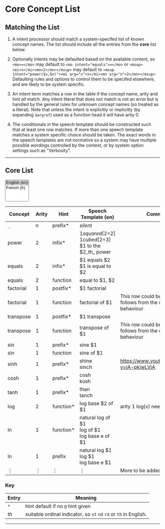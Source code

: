 # Core Concept List


## Matching the List

1. A intent processor should match a system-specifed list of known concept names.
The list should include all the entries from the **core** list below.

2. Optionally intents may be defaulted based on the available content, so `<mo>=</mo>` may default to
`<mo intent="equals">=</mo>` or `<msup><mi>x</mi><mn>2</mn></msup>` may default to
`<msup intent="power($x,$n)"><mi arg="x">x</mi><mn arg="n">2</mn></msup>`
Defaulting rules and options to control them to be specifed elsewhere, and are likely to be system specific.

3. An intent term matches a row in the table if the concept name,
arity and hint _all_ match.  Any intent literal that does not match is
not an error but is handled by the general rules for unknown concept
names (so treated as a literal). Note that unless the intent is
explicitly or implicitly (by expanding `$argref`) used as a function
head it will have arity 0.

4. The conditionals in the speech template should be constructed such that at least one row matches.
If more than one speech template matches a system specific choice should be taken.
The exact words in the speech templates are not normative so a system may have multiple possible wordings
controlled by the context, or by system option settings such as "Verbosity".

----

## Core List


<select id="LangSelect" multiple>
  <option value="4" selected>English (en)</option>
  <option value="5">French (fr)</option>
</select>

<style id="langcss">
  tr > *:nth-child(5) {display:none}
</style>


| Concept   | Arity | Hint      | Speech Template (en)        |                                  Speech Template (fr)                 | Comments     |
| ----      | ----  | ----      | ----                                  | ----                                 | ----         |
| `_`       | n     | prefix*    | _silent_        |     _silent_            |              |
| <span id="power">power</span>     | 2     | infix*    | $1 squared [$2=2] <br> $1 cubed [$2=3] <br> $1 to the $2_th_ power         |     $1 squared [$2=2] <br> $1 cubed [$2=3] <br> $1 to the $2_th_ power..             |              |
| <span id="equals">equals</span>    | 2     | infix*    | $1 equals $2  <br>   $1 is equal to $2        |               $1 equals $2  <br>   $1 is equal to $2..                      |              |
| equals    | 2     | function  | equal to $1, $2       |                equal to $1, $2                      |              |
| <span id="factorial">factorial</span> | 1     | postfix*  | $1 factorial                |           $1 factorial                          |              |
| factorial | 1     | function  | factorial of $1          |             factorial of $1                      | This row could be deleted, as it follows from the default behaviour |
| <span id="transpose">transpose</span>  | 1     | postfix*  | $1 transpose          |                 $1 transpose                          |              |
| transpose  | 1     | function  | transpose of $1               |         transpose of $1                       | This row could be deleted, as it follows from the default behaviour |
| <span id="sin">sin</span>       | 1     | prefix*   | sine $1         |                      sine $1                              |              |
| sin       | 1     | function  | sine of $1           |                 sine of $1                           |              |
| sinh      | 1     | prefix*   | shine <br> sinch      |                shine <br> sinch                     | <https://www.youtube.com/watch?v=jA-pkiwLVjA> |
| cosh      | 1     | prefix*   | cosh <br> kosh        |             cosh <br> kosh                    | |
| tanh      | 1     | prefix*   | than <br> tanch       |            than <br> tanch                   | |
| <span id="log">log</span>       | 2     | function* | log base $2 of $1         |              log base $2 of $1                      |  arity 1 log(x)  needs no rule here |
| <span id="ln">ln</span>        | 1     | function* | natural log of $1 <br> log of $1  <br>  log base e of $1        |            natural log of $1 <br> log of $1  <br>  log base e of $1                   |  |
| ln        | 1     | prefix    | natural log $1  <br> log $1 <br> log base e $1           |         natural log $1  <br> log $1 <br> log base e $1                   |  |
| ⋮          | ⋮     | ⋮          | ⋮                                   |   ⋮                                     | More to be added |



### Key

| Entry | Meaning |
| ---- | ---- |
| `*` | hint default if no `@` hint given |
| _th_  | suitable ordinal indicator, so `st`  `nd` `rd` or `th` in English. |

----



<script>
      var LangSelect = document.getElementById('LangSelect');
      var LangCss = document.getElementById('langcss');
      LangSelect.onchange = (event) => {
	 LangCss.textContent='';
     for (var i=0, iLen=LangSelect.options.length; i<iLen; i++) {
    opt = LangSelect.options[i];
    if (opt.selected) {
    } else {
	LangCss.textContent= LangCss.textContent + "tr > *:nth-child(" + opt.value + ") {display:none}";
    }
     }
 }
</script>

